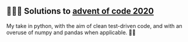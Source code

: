🎄🎄🎄 Solutions to [advent of code 2020](https://adventofcode.com/2020)
--------------------------------

My take in python, with the aim of clean test-driven code, and with an overuse of numpy and pandas when applicable. 🌟🌟


